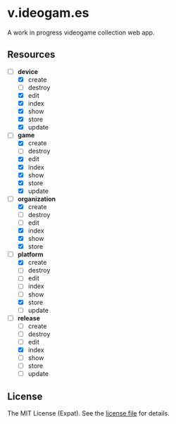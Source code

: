 v.ideogam.es
============

A work in progress videogame collection web app.

Resources
---------
- [ ] __device__
  - [x] create
  - [ ] destroy
  - [x] edit
  - [x] index
  - [x] show
  - [x] store
  - [x] update
- [ ] __game__
  - [x] create
  - [ ] destroy
  - [x] edit
  - [x] index
  - [x] show
  - [x] store
  - [x] update
- [ ] __organization__
  - [x] create
  - [ ] destroy
  - [ ] edit
  - [x] index
  - [x] show
  - [x] store
- [ ] __platform__
  - [x] create
  - [ ] destroy
  - [ ] edit
  - [ ] index
  - [ ] show
  - [x] store
  - [ ] update
- [ ] __release__
  - [ ] create
  - [ ] destroy
  - [ ] edit
  - [x] index
  - [ ] show
  - [ ] store
  - [ ] update
   
License
-------
The MIT License (Expat). See the [license file](LICENSE) for details.
